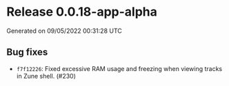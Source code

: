 # Release 0.0.18-app-alpha


Generated on 09/05/2022 00:31:28 UTC

## Bug fixes
 - `f7f12226`:  Fixed excessive RAM usage and freezing when viewing tracks in Zune shell. (#230)
